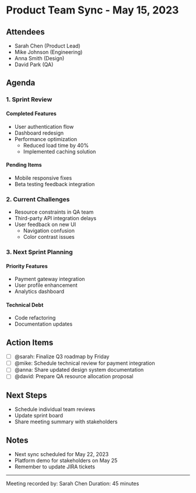 # Product Team Sync - May 15, 2023

## Attendees
- Sarah Chen (Product Lead)
- Mike Johnson (Engineering)
- Anna Smith (Design)
- David Park (QA)

## Agenda

### 1. Sprint Review

#### Completed Features
* User authentication flow
* Dashboard redesign
* Performance optimization
  * Reduced load time by 40%
  * Implemented caching solution

#### Pending Items
* Mobile responsive fixes
* Beta testing feedback integration

### 2. Current Challenges
* Resource constraints in QA team
* Third-party API integration delays
* User feedback on new UI
  * Navigation confusion
  * Color contrast issues

### 3. Next Sprint Planning

#### Priority Features
* Payment gateway integration
* User profile enhancement
* Analytics dashboard

#### Technical Debt
* Code refactoring
* Documentation updates

## Action Items
- [ ] @sarah: Finalize Q3 roadmap by Friday
- [ ] @mike: Schedule technical review for payment integration
- [ ] @anna: Share updated design system documentation
- [ ] @david: Prepare QA resource allocation proposal

## Next Steps
* Schedule individual team reviews
* Update sprint board
* Share meeting summary with stakeholders

## Notes
* Next sync scheduled for May 22, 2023
* Platform demo for stakeholders on May 25
* Remember to update JIRA tickets

---

Meeting recorded by: Sarah Chen
Duration: 45 minutes